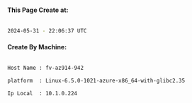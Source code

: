 
   
#### This Page Create at:

```bash

2024-05-31 - 22:06:37 UTC

```

#### Create By Machine:

```bash

Host Name : fv-az914-942

platform  : Linux-6.5.0-1021-azure-x86_64-with-glibc2.35

Ip Local  : 10.1.0.224

```

